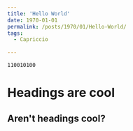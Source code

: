 ```yaml
---
title: 'Hello World'
date: 1970-01-01
permalink: /posts/1970/01/Hello-World/
tags:
  - Capriccio
  
---
```

`110010100`

Headings are cool
======

Aren't headings cool?
------
